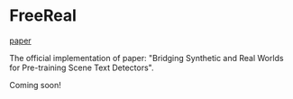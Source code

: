# FreeReal

[paper](https://arxiv.org/pdf/2312.05286)

The official implementation of paper: "Bridging Synthetic and Real Worlds for Pre-training Scene Text Detectors".

Coming soon!
